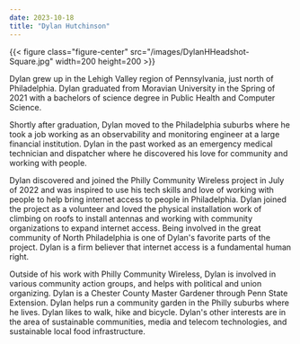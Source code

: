 ```yaml
---
date: 2023-10-18
title: "Dylan Hutchinson"
---
```


{{< figure class="figure-center" src="/images/DylanHHeadshot-Square.jpg" width=200 height=200 >}}  

Dylan grew up in the Lehigh Valley region of Pennsylvania, just north of Philadelphia. Dylan graduated from Moravian University in the Spring of 2021 with a bachelors of science degree in Public Health and Computer Science.

Shortly after graduation, Dylan moved to the Philadelphia suburbs where he took a job working as an observability and monitoring engineer at a large financial institution. Dylan in the past worked as an emergency medical technician and dispatcher where he discovered his love for community and working with people.

Dylan discovered and joined the Philly Community Wireless project in July of 2022 and was inspired to use his tech skills and love of working with people to help bring internet access to people in Philadelphia. Dylan joined the project as a volunteer and loved the physical installation work of climbing on roofs to install antennas and working with community organizations to expand internet access. Being involved in the great community of North Philadelphia is one of Dylan's favorite parts of the project. Dylan is a firm believer that internet access is a fundamental human right.

Outside of his work with Philly Community Wireless, Dylan is involved in various community action groups, and helps with political and union organizing. Dylan is a Chester County Master Gardener through Penn State Extension. Dylan helps run a community garden in the Philly suburbs where he lives. Dylan likes to walk, hike and bicycle. Dylan's other interests are in the area of sustainable communities, media and telecom technologies, and sustainable local food infrastructure.
